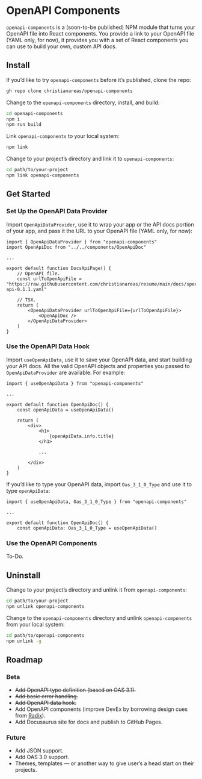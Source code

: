 # OpenAPI Components
`openapi-components` is a (soon-to-be published) NPM module that turns your OpenAPI file into React components. You provide a link to your OpenAPI file (YAML only, for now), it provides you with a set of React components you can use to build your own, custom API docs.


## Install
If you’d like to try `openapi-components` before it’s published, clone the repo:

```bash
gh repo clone christianareas/openapi-components
```

Change to the `openapi-components` directory, install, and build:

```bash
cd openapi-components
npm i
npm run build
```

Link `openapi-components` to your local system:

```bash
npm link
```

Change to your project’s directory and link it to `openapi-components`:

```bash
cd path/to/your-project
npm link openapi-components
```


## Get Started

### Set Up the OpenAPI Data Provider
Import `OpenApiDataProvider`, use it to wrap your app or the API docs portion of your app, and pass it the URL to your OpenAPI file (YAML only, for now):

```tsx
import { OpenApiDataProvider } from "openapi-components"
import OpenApiDoc from "../../components/OpenApiDoc"

...

export default function DocsApiPage() {
	// OpenAPI file.
	const urlToOpenApiFile = "https://raw.githubusercontent.com/christianareas/resume/main/docs/spec/_versions/resume-api-0.1.1.yaml"

	// TSX.
	return (
		<OpenApiDataProvider urlToOpenApiFile={urlToOpenApiFile}>
			<OpenApiDoc />
		</OpenApiDataProvider>
	)
}
```

### Use the OpenAPI Data Hook
Import `useOpenApiData`, use it to save your OpenAPI data, and start building your API docs. All the valid OpenAPI objects and properties you passed to `OpenApiDataProvider` are available. For example:

```tsx
import { useOpenApiData } from "openapi-components"

...

export default function OpenApiDoc() {
	const openApiData = useOpenApiData()

	return (
		<div>
			<h1>
				{openApiData.info.title}
			</h1>
			
			...
			
		</div>
	)
}
```

If you’d like to type your OpenAPI data, import `Oas_3_1_0_Type` and use it to type `openApiData`:

```tsx
import { useOpenApiData, Oas_3_1_0_Type } from "openapi-components"

...

export default function OpenApiDoc() {
	const openApiData: Oas_3_1_0_Type = useOpenApiData()
```

### Use the OpenAPI Components
To-Do.


## Uninstall
Change to your project’s directory and unlink it from `openapi-components`:

```bash
cd path/to/your-project
npm unlink openapi-components
```

Change to the `openapi-components` directory and unlink `openapi-components` from your local system:

```bash
cd path/to/openapi-components
npm unlink -g
```


## Roadmap

### Beta
- ~~Add OpenAPI type definition (based on OAS 3.1).~~
- ~~Add basic error handling.~~
- ~~Add OpenAPI data hook.~~
- Add OpenAPI components (improve DevEx by borrowing design cues from [Radix](https://www.radix-ui.com)).
- Add Docusaurus site for docs and publish to GitHub Pages.


### Future
- Add JSON support.
- Add OAS 3.0 support.
- Themes, templates — or another way to give user’s a head start on their projects.